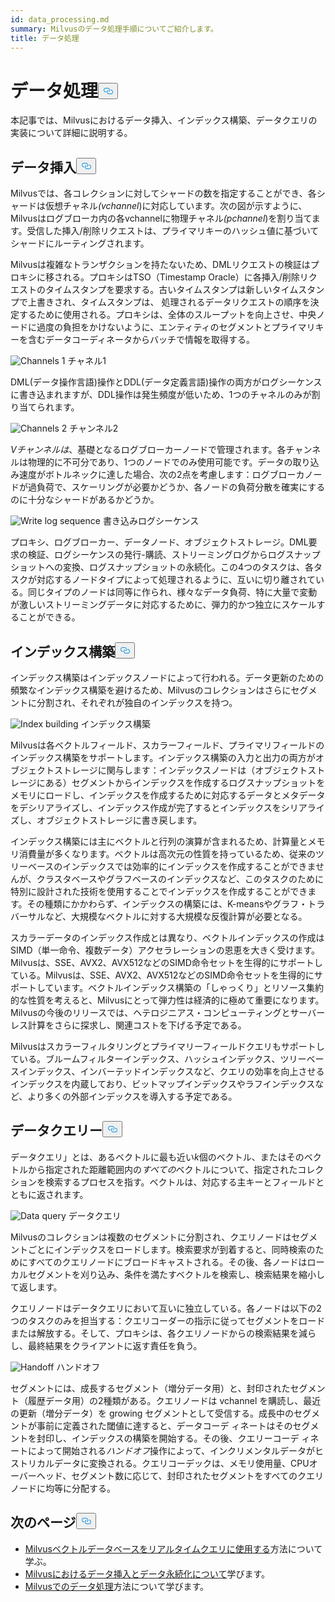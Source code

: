 ```yaml
---
id: data_processing.md
summary: Milvusのデータ処理手順についてご紹介します。
title: データ処理
---
```

<h1 id="Data-processing" class="common-anchor-header">データ処理<button data-href="#Data-processing" class="anchor-icon" translate="no">
      <svg translate="no"
        aria-hidden="true"
        focusable="false"
        height="20"
        version="1.1"
        viewBox="0 0 16 16"
        width="16"
      >
        <path
          fill="#0092E4"
          fill-rule="evenodd"
          d="M4 9h1v1H4c-1.5 0-3-1.69-3-3.5S2.55 3 4 3h4c1.45 0 3 1.69 3 3.5 0 1.41-.91 2.72-2 3.25V8.59c.58-.45 1-1.27 1-2.09C10 5.22 8.98 4 8 4H4c-.98 0-2 1.22-2 2.5S3 9 4 9zm9-3h-1v1h1c1 0 2 1.22 2 2.5S13.98 12 13 12H9c-.98 0-2-1.22-2-2.5 0-.83.42-1.64 1-2.09V6.25c-1.09.53-2 1.84-2 3.25C6 11.31 7.55 13 9 13h4c1.45 0 3-1.69 3-3.5S14.5 6 13 6z"
        ></path>
      </svg>
    </button></h1><p>本記事では、Milvusにおけるデータ挿入、インデックス構築、データクエリの実装について詳細に説明する。</p>
<h2 id="Data-insertion" class="common-anchor-header">データ挿入<button data-href="#Data-insertion" class="anchor-icon" translate="no">
      <svg translate="no"
        aria-hidden="true"
        focusable="false"
        height="20"
        version="1.1"
        viewBox="0 0 16 16"
        width="16"
      >
        <path
          fill="#0092E4"
          fill-rule="evenodd"
          d="M4 9h1v1H4c-1.5 0-3-1.69-3-3.5S2.55 3 4 3h4c1.45 0 3 1.69 3 3.5 0 1.41-.91 2.72-2 3.25V8.59c.58-.45 1-1.27 1-2.09C10 5.22 8.98 4 8 4H4c-.98 0-2 1.22-2 2.5S3 9 4 9zm9-3h-1v1h1c1 0 2 1.22 2 2.5S13.98 12 13 12H9c-.98 0-2-1.22-2-2.5 0-.83.42-1.64 1-2.09V6.25c-1.09.53-2 1.84-2 3.25C6 11.31 7.55 13 9 13h4c1.45 0 3-1.69 3-3.5S14.5 6 13 6z"
        ></path>
      </svg>
    </button></h2><p>Milvusでは、各コレクションに対してシャードの数を指定することができ、各シャードは仮想チャネル<em>(vchannel</em>)に対応しています。次の図が示すように、Milvusはログブローカ内の各vchannelに物理チャネル<em>(pchannel</em>)を割り当てます。受信した挿入/削除リクエストは、プライマリキーのハッシュ値に基づいてシャードにルーティングされます。</p>
<p>Milvusは複雑なトランザクションを持たないため、DMLリクエストの検証はプロキシに移される。プロキシはTSO（Timestamp Oracle）に各挿入/削除リクエストのタイムスタンプを要求する。古いタイムスタンプは新しいタイムスタンプで上書きされ、タイムスタンプは、 処理されるデータリクエストの順序を決定するために使用される。プロキシは、全体のスループットを向上させ、中央ノードに過度の負担をかけないように、エンティティのセグメントとプライマリキーを含むデータコーディネータからバッチで情報を取得する。</p>
<p>
  
   <span class="img-wrapper"> <img translate="no" src="/docs/v2.4.x/assets/channels_1.jpg" alt="Channels 1" class="doc-image" id="channels-1" />
   </span> <span class="img-wrapper"> <span>チャネル1</span> </span></p>
<p>DML(データ操作言語)操作とDDL(データ定義言語)操作の両方がログシーケンスに書き込まれますが、DDL操作は発生頻度が低いため、1つのチャネルのみが割り当てられます。</p>
<p>
  
   <span class="img-wrapper"> <img translate="no" src="/docs/v2.4.x/assets/channels_2.jpg" alt="Channels 2" class="doc-image" id="channels-2" />
   </span> <span class="img-wrapper"> <span>チャンネル2</span> </span></p>
<p><em>Vチャンネルは</em>、基礎となるログブローカーノードで管理されます。各チャンネルは物理的に不可分であり、1つのノードでのみ使用可能です。データの取り込み速度がボトルネックに達した場合、次の2点を考慮します：ログブローカノードが過負荷で、スケーリングが必要かどうか、各ノードの負荷分散を確実にするのに十分なシャードがあるかどうか。</p>
<p>
  
   <span class="img-wrapper"> <img translate="no" src="/docs/v2.4.x/assets/write_log_sequence.jpg" alt="Write log sequence" class="doc-image" id="write-log-sequence" />
   </span> <span class="img-wrapper"> <span>書き込みログシーケンス</span> </span></p>
<p>プロキシ、ログブローカー、データノード、オブジェクトストレージ。DML要求の検証、ログシーケンスの発行-購読、ストリーミングログからログスナップショットへの変換、ログスナップショットの永続化。この4つのタスクは、各タスクが対応するノードタイプによって処理されるように、互いに切り離されている。同じタイプのノードは同等に作られ、様々なデータ負荷、特に大量で変動が激しいストリーミングデータに対応するために、弾力的かつ独立にスケールすることができる。</p>
<h2 id="Index-building" class="common-anchor-header">インデックス構築<button data-href="#Index-building" class="anchor-icon" translate="no">
      <svg translate="no"
        aria-hidden="true"
        focusable="false"
        height="20"
        version="1.1"
        viewBox="0 0 16 16"
        width="16"
      >
        <path
          fill="#0092E4"
          fill-rule="evenodd"
          d="M4 9h1v1H4c-1.5 0-3-1.69-3-3.5S2.55 3 4 3h4c1.45 0 3 1.69 3 3.5 0 1.41-.91 2.72-2 3.25V8.59c.58-.45 1-1.27 1-2.09C10 5.22 8.98 4 8 4H4c-.98 0-2 1.22-2 2.5S3 9 4 9zm9-3h-1v1h1c1 0 2 1.22 2 2.5S13.98 12 13 12H9c-.98 0-2-1.22-2-2.5 0-.83.42-1.64 1-2.09V6.25c-1.09.53-2 1.84-2 3.25C6 11.31 7.55 13 9 13h4c1.45 0 3-1.69 3-3.5S14.5 6 13 6z"
        ></path>
      </svg>
    </button></h2><p>インデックス構築はインデックスノードによって行われる。データ更新のための頻繁なインデックス構築を避けるため、Milvusのコレクションはさらにセグメントに分割され、それぞれが独自のインデックスを持つ。</p>
<p>
  
   <span class="img-wrapper"> <img translate="no" src="/docs/v2.4.x/assets/index_building.jpg" alt="Index building" class="doc-image" id="index-building" />
   </span> <span class="img-wrapper"> <span>インデックス構築</span> </span></p>
<p>Milvusは各ベクトルフィールド、スカラーフィールド、プライマリフィールドのインデックス構築をサポートします。インデックス構築の入力と出力の両方がオブジェクトストレージに関与します：インデックスノードは（オブジェクトストレージにある）セグメントからインデックスを作成するログスナップショットをメモリにロードし、インデックスを作成するために対応するデータとメタデータをデシリアライズし、インデックス作成が完了するとインデックスをシリアライズし、オブジェクトストレージに書き戻します。</p>
<p>インデックス構築には主にベクトルと行列の演算が含まれるため、計算量とメモリ消費量が多くなります。ベクトルは高次元の性質を持っているため、従来のツリーベースのインデックスでは効率的にインデックスを作成することができませんが、クラスタベースやグラフベースのインデックスなど、このタスクのために特別に設計された技術を使用することでインデックスを作成することができます。その種類にかかわらず、インデックスの構築には、K-meansやグラフ・トラバーサルなど、大規模なベクトルに対する大規模な反復計算が必要となる。</p>
<p>スカラーデータのインデックス作成とは異なり、ベクトルインデックスの作成はSIMD（単一命令、複数データ）アクセラレーションの恩恵を大きく受けます。Milvusは、SSE、AVX2、AVX512などのSIMD命令セットを生得的にサポートしている。Milvusは、SSE、AVX2、AVX512などのSIMD命令セットを生得的にサポートしています。ベクトルインデックス構築の「しゃっくり」とリソース集約的な性質を考えると、Milvusにとって弾力性は経済的に極めて重要になります。Milvusの今後のリリースでは、ヘテロジニアス・コンピューティングとサーバーレス計算をさらに探求し、関連コストを下げる予定である。</p>
<p>Milvusはスカラーフィルタリングとプライマリーフィールドクエリもサポートしている。ブルームフィルターインデックス、ハッシュインデックス、ツリーベースインデックス、インバーテッドインデックスなど、クエリの効率を向上させるインデックスを内蔵しており、ビットマップインデックスやラフインデックスなど、より多くの外部インデックスを導入する予定である。</p>
<h2 id="Data-query" class="common-anchor-header">データクエリー<button data-href="#Data-query" class="anchor-icon" translate="no">
      <svg translate="no"
        aria-hidden="true"
        focusable="false"
        height="20"
        version="1.1"
        viewBox="0 0 16 16"
        width="16"
      >
        <path
          fill="#0092E4"
          fill-rule="evenodd"
          d="M4 9h1v1H4c-1.5 0-3-1.69-3-3.5S2.55 3 4 3h4c1.45 0 3 1.69 3 3.5 0 1.41-.91 2.72-2 3.25V8.59c.58-.45 1-1.27 1-2.09C10 5.22 8.98 4 8 4H4c-.98 0-2 1.22-2 2.5S3 9 4 9zm9-3h-1v1h1c1 0 2 1.22 2 2.5S13.98 12 13 12H9c-.98 0-2-1.22-2-2.5 0-.83.42-1.64 1-2.09V6.25c-1.09.53-2 1.84-2 3.25C6 11.31 7.55 13 9 13h4c1.45 0 3-1.69 3-3.5S14.5 6 13 6z"
        ></path>
      </svg>
    </button></h2><p>データクエリ」とは、あるベクトルに最も近い<em>k</em>個のベクトル、またはそのベクトルから指定された距離範囲内の<em>すべての</em>ベクトルについて、指定されたコレクションを検索するプロセスを指す。ベクトルは、対応する主キーとフィールドとともに返されます。</p>
<p>
  
   <span class="img-wrapper"> <img translate="no" src="/docs/v2.4.x/assets/data_query.jpg" alt="Data query" class="doc-image" id="data-query" />
   </span> <span class="img-wrapper"> <span>データクエリ</span> </span></p>
<p>Milvusのコレクションは複数のセグメントに分割され、クエリノードはセグメントごとにインデックスをロードします。検索要求が到着すると、同時検索のためにすべてのクエリノードにブロードキャストされる。その後、各ノードはローカルセグメントを刈り込み、条件を満たすベクトルを検索し、検索結果を縮小して返します。</p>
<p>クエリノードはデータクエリにおいて互いに独立している。各ノードは以下の2つのタスクのみを担当する：クエリコーダーの指示に従ってセグメントをロードまたは解放する。そして、プロキシは、各クエリノードからの検索結果を減らし、最終結果をクライアントに返す責任を負う。</p>
<p>
  
   <span class="img-wrapper"> <img translate="no" src="/docs/v2.4.x/assets/handoff.jpg" alt="Handoff" class="doc-image" id="handoff" />
   </span> <span class="img-wrapper"> <span>ハンドオフ</span> </span></p>
<p>セグメントには、成長するセグメント（増分データ用）と、封印されたセグメント（履歴データ用）の2種類がある。クエリノードは vchannel を購読し、最近の更新（増分データ）を growing セグメントとして受信する。成長中のセグメントが事前に定義された閾値に達すると、データコーデ ィネートはそのセグメントを封印し、インデックスの構築を開始する。その後、クエリーコーデ ィネートによって開始される<em>ハンドオフ</em>操作によって、インクリメンタルデータがヒストリカルデータに変換される。クエリコーデックは、メモリ使用量、CPUオーバーヘッド、セグメント数に応じて、封印されたセグメントをすべてのクエリノードに均等に分配する。</p>
<h2 id="Whats-next" class="common-anchor-header">次のページ<button data-href="#Whats-next" class="anchor-icon" translate="no">
      <svg translate="no"
        aria-hidden="true"
        focusable="false"
        height="20"
        version="1.1"
        viewBox="0 0 16 16"
        width="16"
      >
        <path
          fill="#0092E4"
          fill-rule="evenodd"
          d="M4 9h1v1H4c-1.5 0-3-1.69-3-3.5S2.55 3 4 3h4c1.45 0 3 1.69 3 3.5 0 1.41-.91 2.72-2 3.25V8.59c.58-.45 1-1.27 1-2.09C10 5.22 8.98 4 8 4H4c-.98 0-2 1.22-2 2.5S3 9 4 9zm9-3h-1v1h1c1 0 2 1.22 2 2.5S13.98 12 13 12H9c-.98 0-2-1.22-2-2.5 0-.83.42-1.64 1-2.09V6.25c-1.09.53-2 1.84-2 3.25C6 11.31 7.55 13 9 13h4c1.45 0 3-1.69 3-3.5S14.5 6 13 6z"
        ></path>
      </svg>
    </button></h2><ul>
<li><a href="https://milvus.io/blog/deep-dive-5-real-time-query.md">Milvusベクトルデータベースをリアルタイムクエリに使用する</a>方法について学ぶ。</li>
<li><a href="https://milvus.io/blog/deep-dive-4-data-insertion-and-data-persistence.md">Milvusにおけるデータ挿入とデータ永続化について</a>学びます。</li>
<li><a href="https://milvus.io/blog/deep-dive-3-data-processing.md">Milvusでのデータ処理</a>方法について学びます。</li>
</ul>
